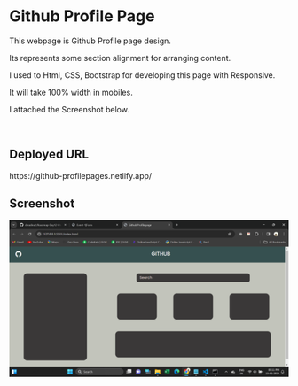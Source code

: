 <h1>Github Profile Page</h1>
<p>This webpage is Github Profile page design.</p>
<p>Its represents some section alignment for arranging content.</p>
<p>I used to Html, CSS, Bootstrap for developing this page with Responsive.</p>
<p>It will take 100% width in mobiles.</p>
<p>I attached the Screenshot below.</p><br>
<h2>Deployed URL</h2>
https://github-profilepages.netlify.app/<br>
<h2>Screenshot</h2>
<img src="./images/screenshot.png" alt="screenshot">
